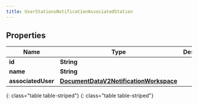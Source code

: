 ```yaml
---
title: UserStationsNotificationAssociatedStation
---
```


## Properties

| Name | Type | Description | Notes |
| ------------ | ------------- | ------------- | ------------- |
| **id** | **String** |  |  [optional] |
| **name** | **String** |  |  [optional] |
| **associatedUser** | [**DocumentDataV2NotificationWorkspace**](DocumentDataV2NotificationWorkspace.html) |  |  [optional] |
{: class="table table-striped"}
{: class="table table-striped"}


